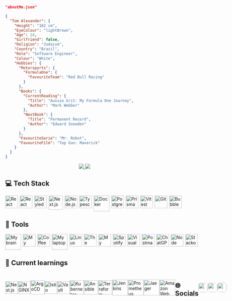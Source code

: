 ```json

"aboutMe.json"

{
  "Tom Alexander": {
    "Height": "182 cm",
    "EyeColour": "lightBrown",
    "Age": 24,
    "Girlfriend": false,
    "Religion": "Judaism",
    "Country": "Brazil",
    "Role": "Software Engineer",
    "Colour": "White",
    "Hobbies": {
      "Motorsports": {
        "FormulaOne": {
          "FavouriteTeam": "Red Bull Racing"
        }
      },
      "Books": {
        "CurrentReading": {
          "Title": "Aussie Grit: My Formula One Journey",
          "Author": "Mark Webber"
        },
        "NextBook": {
          "Title": "Permanent Record",
          "Author": "Edward Snowden"
        }
      },
      "FavouriteSerie": "Mr. Robot",
      "FavouriteFilm": "Top Gun: Maverick"
    }
  }
}
```

<p  align="center" style="width: 100%">
  <a href="https://linkedin.com/in/t0m-alexander" target="_blank">
    <img src="https://streak-stats.demolab.com?user=T0mAlexander&theme=onedark&border_radius=5&locale=pt_BR&date_format=j%20M%5B%20Y%5D&mode=weekly&card_width=425&background=45%2C323232%2C15151525&border=FFFFFF&ring=FFE4AD&fire=EB7F3A&sideLabels=A6FF7A&stroke=EBEBEB&currStreakNum=EB7F3A&sideNums=89EB7E&dates=FFFFFF&currStreakLabel=EBAB3D" />
    <img src="https://github-readme-stats.vercel.app/api?username=T0mAlexander&count_private=true&show_icons=true&theme=dark&locale=pt-BR" />
  </a>
</p>

<h2 align="left">💻 Tech Stack</h2>

<div style="display: flex; margin-top: 10px; column-gap: 6px; width: 100%">
  <img height="40" width="40" src="https://res.cloudinary.com/tommello/image/upload/v1674280418/Github/Profile%20Markdown/react_osmnfo.svg" title="React"/>
  <img height="40" width="40" src="https://res.cloudinary.com/tommello/image/upload/v1674280418/Github/Profile%20Markdown/react_native_uozofa.svg" title="React Native"/>
  <img height="40" width="40" src="https://res.cloudinary.com/tommello/image/upload/v1682826503/Github/Profile%20Markdown/styled_components_nrblje.ico" title="Styled Components"/>
  <img height="45" width="45" src="https://res.cloudinary.com/tommello/image/upload/v1682827782/nextjs_hhr3ym.svg" title="Next.js" />
  <img height="40" width="40" src="https://cdn.jsdelivr.net/gh/devicons/devicon/icons/nodejs/nodejs-original.svg" title="Node.js"/>
  <img height="40" width="40" src="https://cdn.jsdelivr.net/gh/devicons/devicon/icons/typescript/typescript-original.svg" title="Typescript"/>
  <img height="50" width="50" src="https://res.cloudinary.com/tommello/image/upload/v1680288855/Github/Profile%20Markdown/docker_fpe43h.svg" title="Docker" />
  <img height="40" width="40" src="https://cdn.jsdelivr.net/gh/devicons/devicon/icons/postgresql/postgresql-original.svg" title="PostgreSQL" />
  <img height="40" width="40" src="https://res.cloudinary.com/tommello/image/upload/v1682825523/Github/Profile%20Markdown/prisma-orm_lxicqu.svg" title="Prisma ORM" />
  <img height="40" width="40" src="https://res.cloudinary.com/tommello/image/upload/v1681248042/vitest_tlww7v.png" title="Vitest" />
  <img height="40" width="40" src="https://cdn.jsdelivr.net/gh/devicons/devicon/icons/git/git-original.svg" title="Git"/>
  <img height="40" width="40" src="https://res.cloudinary.com/tommello/image/upload/v1682827644/bubble_e0ceuh.svg" title="Bubble"/>
</div>
</div>

<h2 align="left">🔧 Tools</h2>
<div style="display: flex; column-gap: 6px">
  <img height="50" width="50" src="https://res.cloudinary.com/tommello/image/upload/v1674358219/Github/Profile%20Markdown/brain_dc0yqn.svg" title="My brain" />
  <img height="40" width="40" src="https://res.cloudinary.com/tommello/image/upload/v1674358139/Github/Profile%20Markdown/hand_j6bogj.svg" title="My hands (of course)" />
  <img height="40" width="40" src="https://res.cloudinary.com/tommello/image/upload/v1674358476/Github/Profile%20Markdown/coffee_gmiwnu.svg" title="Coffee (I'd rather capuccino)" />
  <img height="50" width="50" src="https://res.cloudinary.com/tommello/image/upload/v1674359690/Github/Profile%20Markdown/laptop_qzgcxh.svg" title="My laptop" />
  <img height="40" width="40" src="https://res.cloudinary.com/tommello/image/upload/v1674355211/Github/Profile%20Markdown/linux_fedora_xan2qz.png" title="Linux Fedora 37" />
  <img height="40" width="40" src="https://res.cloudinary.com/tommello/image/upload/v1674359343/Github/Profile%20Markdown/terminal_vt1lhc.svg" title="The terminal" />
  <img height="40" width="40" src="https://res.cloudinary.com/tommello/image/upload/v1674360927/Github/Profile%20Markdown/headphone_vt8wbj.png" title="My headphone Baseus H1 Bowie" />
  <img height="40" width="40" src="https://res.cloudinary.com/tommello/image/upload/v1674359923/Github/Profile%20Markdown/spotify_dmezwk.svg" title="Spotify on" />
  <img height="40" width="40" src="https://cdn.jsdelivr.net/gh/devicons/devicon/icons/vscode/vscode-original.svg" title="Visual Studio Code" />
  <img height="40" width="40" src="https://res.cloudinary.com/postman/image/upload/t_team_logo/v1629869194/team/2893aede23f01bfcbd2319326bc96a6ed0524eba759745ed6d73405a3a8b67a8" title="Postman" />
  <img height="40" width="40" src="https://res.cloudinary.com/tommello/image/upload/v1674447272/Github/Profile%20Markdown/openai_f3w9dh.png" title="ChatGPT" />
  <img height="40" width="40" src="https://res.cloudinary.com/tommello/image/upload/v1674362980/Github/Profile%20Markdown/npm_tjgoev.svg" title="Node Package Manager" />
  <img height="40" width="40" src="https://res.cloudinary.com/tommello/image/upload/v1674362980/Github/Profile%20Markdown/stackoverflow_qtii0f.svg" title="Stackoverflow" />
</div>

<h2 align="left">🎯 Current learnings</h2>

<div style="display: flex; align-items: center;">
  <img height="40" width="40" src="https://cdn.jsdelivr.net/gh/devicons/devicon/icons/nestjs/nestjs-plain.svg" title="Nest.js" />
  <img height="40" width="40" src="https://res.cloudinary.com/tommello/image/upload/v1680288069/Github/Profile%20Markdown/nginx_yur3g1.svg" title="NGINX" />
  <img height="45" width="45" src="https://cdn.jsdelivr.net/gh/devicons/devicon/icons/argocd/argocd-original.svg" title="ArgoCD" />
  <img height="40" width="40" src="https://res.cloudinary.com/tommello/image/upload/v1677303240/Github/Profile%20Markdown/Istio_h8uiv2.svg" title="Istio" />
  <img height="40" width="40" src="https://res.cloudinary.com/tommello/image/upload/v1680283979/Github/Profile%20Markdown/hashicorp-vault_mohwti.svg" title="Vault" />
  <img height="45" width="45" src="https://res.cloudinary.com/tommello/image/upload/v1680289506/Github/Profile%20Markdown/kubernetes_wtpmdw.svg" title="Kubernetes" />
  <img height="45" width="45" src="https://res.cloudinary.com/tommello/image/upload/v1677303670/Github/Profile%20Markdown/ansible_tbfxie.svg" title="Ansible" />
  <img height="45" width="45" src="https://cdn.jsdelivr.net/gh/devicons/devicon/icons/terraform/terraform-original.svg" title="Terraform" />
  <img height="50" width="50" src="https://cdn.jsdelivr.net/gh/devicons/devicon/icons/jenkins/jenkins-original.svg" title="Jenkins" />
  <img height="50" width="50" src="https://res.cloudinary.com/tommello/image/upload/v1680279258/Github/Profile%20Markdown/prometheus_gpt0g4.svg" title="Prometheus" />
  <img height="50" width="50" src="https://res.cloudinary.com/tommello/image/upload/v1680287406/Github/Profile%20Markdown/jaeger_hvldas.svg" title="Jaeger" />
  <img height="50" width="50" src="https://res.cloudinary.com/tommello/image/upload/v1680287596/Github/Profile%20Markdown/amazon-web-services_zf5zyp.svg" title="Amazon Web Services"/>

<h2 align="left">🌐 Socials</h2>
<footer style="display: flex; width: 100%; justify-content: center; align-items: center;">
  <a href="mailto:t0malexander@protonmail.com">
    <img height="30" style="border-radius: 6px" src="https://img.shields.io/badge/ProtonMail-8B89CC?style=for-the-badge&logo=protonmail&logoColor=white" />
  </a>
  <a href="https://linkedin.com/in/t0m-alexander" target="_blank">
    <img height="30" style="border-radius: 6px" src="https://img.shields.io/badge/LinkedIn-0077B5?style=for-the-badge&logo=linkedin&logoColor=white" />
  </a>
  <img height="30" style="border-radius: 6px" src="https://komarev.com/ghpvc/?username=T0mAlexander&style=for-the-badge&color=brightgreen&label=Profile+visitors" />
</footer>
